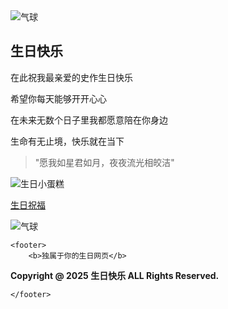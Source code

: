 <!DOCTYPE html>
<html lang="zh-Hans"> 
    <!--语言描述（zh-Hans:中文简体 -->
<head>
    <meta charset="UTF-8">
    <meta name="viewport" content="width=device-width, initial-scale=1.0">
    <title>生日会</title>
    <link rel="stylesheet" href="style.css"> 
</head>
<body>
    <div clas="text-with-images">
      <img src="images/RX.gif" alt="气球" class="side-image left"></image>
    <section>
    <h1>生日快乐</h1>
    <p>在此祝我最亲爱的史作生日快乐</p>
     <p>希望你每天能够开开心心</p>
	<p>在未来无数个日子里我都愿意陪在你身边</P>
	<p >生命有无止境，快乐就在当下<p>
	<blockquote>"愿我如星君如月，夜夜流光相皎洁"</blockquote>
    <img src="images/R-C.gif" alt="生日小蛋糕"></image> 
     <p><a href="C:\Users\RedmiBook\Desktop\web\给你的一封信.docx"_self>生日祝福</a></p>
    </section>  
     <img src="images/RX.gif" alt="气球" class="side-image right"></image>
</div>


    <footer>
        <b>独属于你的生日网页</b>

<b>Copyright @ 2025 生日快乐 ALL Rights Reserved.</b>

    </footer>
</body>
</html>

